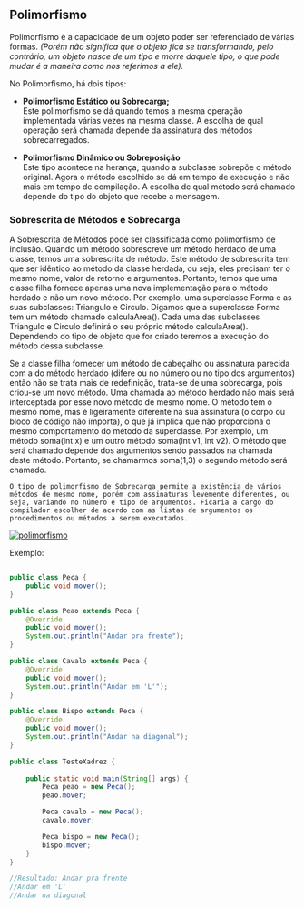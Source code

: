 ## Polimorfismo

Polimorfismo é a capacidade de um objeto poder ser referenciado de várias formas. *(Porém não significa que o objeto fica se transformando, pelo contrário, um objeto nasce de um tipo e morre daquele tipo, o que pode mudar é a maneira como nos referimos a ele).*

No Polimorfismo, há dois tipos:
 
* **Polimorfismo Estático ou Sobrecarga;**  
    Este polimorfismo se dá quando temos a mesma operação implementada várias vezes na mesma classe. A escolha de qual operação será chamada depende da assinatura dos métodos sobrecarregados.

* **Polimorfismo Dinâmico ou Sobreposição**  
    Este tipo acontece na herança, quando a subclasse sobrepõe o método original. Agora o método escolhido se dá em tempo de execução e não mais em tempo de compilação. A escolha de qual método será chamado depende do tipo do objeto que recebe a mensagem.


### Sobrescrita de Métodos e Sobrecarga

A Sobrescrita de Métodos pode ser classificada como polimorfismo de inclusão. Quando um método sobrescreve um método herdado de uma classe, temos uma sobrescrita de método. Este método de sobrescrita tem que ser idêntico ao método da classe herdada, ou seja, eles precisam ter o mesmo nome, valor de retorno e argumentos. Portanto, temos que uma classe filha fornece apenas uma nova implementação para o método herdado e não um novo método. Por exemplo, uma superclasse Forma e as suas subclasses: Triangulo e Circulo. Digamos que a superclasse Forma tem um método chamado calculaArea(). Cada uma das subclasses Triangulo e Circulo definirá o seu próprio método calculaArea(). Dependendo do tipo de objeto que for criado teremos a execução do método dessa subclasse.

Se a classe filha fornecer um método de cabeçalho ou assinatura parecida com a do método herdado (difere ou no número ou no tipo dos argumentos) então não se trata mais de redefinição, trata-se de uma sobrecarga, pois criou-se um novo método. Uma chamada ao método herdado não mais será interceptada por esse novo método de mesmo nome. O método tem o mesmo nome, mas é ligeiramente diferente na sua assinatura (o corpo ou bloco de código não importa), o que já implica que não proporciona o mesmo comportamento do método da superclasse. Por exemplo, um método soma(int x) e um outro método soma(int v1, int v2). O método que será chamado depende dos argumentos sendo passados na chamada deste método. Portanto, se chamarmos soma(1,3) o segundo método será chamado.

    O tipo de polimorfismo de Sobrecarga permite a existência de vários métodos de mesmo nome, porém com assinaturas levemente diferentes, ou seja, variando no número e tipo de argumentos. Ficaria a cargo do compilador escolher de acordo com as listas de argumentos os procedimentos ou métodos a serem executados.


<a href="https://ibb.co/RY3rNmw"><img src="https://i.ibb.co/fqk695w/polimorfismo.png" alt="polimorfismo" border="0"></a>


Exemplo:
~~~java

public class Peca {
    public void mover();
}

public class Peao extends Peca {
    @Override
    public void mover();
    System.out.println("Andar pra frente");
}

public class Cavalo extends Peca {
    @Override
    public void mover();
    System.out.println("Andar em 'L'");
}

public class Bispo extends Peca {
    @Override
    public void mover();
    System.out.println("Andar na diagonal");
}

public class TesteXadrez {
    
    public static void main(String[] args) {
        Peca peao = new Peca();
        peao.mover;

        Peca cavalo = new Peca();
        cavalo.mover;

        Peca bispo = new Peca();
        bispo.mover;
    }
}

//Resultado: Andar pra frente
//Andar em 'L'
//Andar na diagonal
~~~
